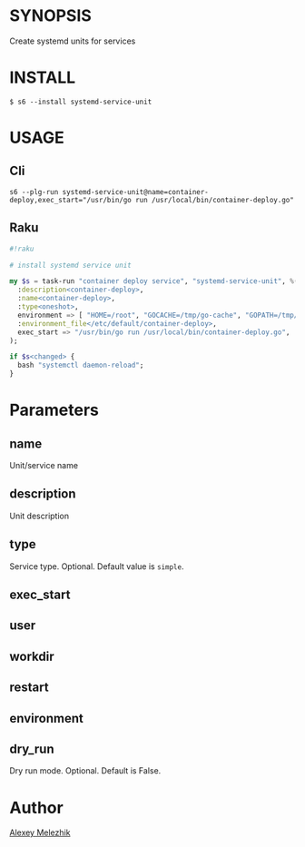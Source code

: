 # SYNOPSIS

Create systemd units for services

# INSTALL

    $ s6 --install systemd-service-unit

# USAGE

## Cli

```
s6 --plg-run systemd-service-unit@name=container-deploy,exec_start="/usr/bin/go run /usr/local/bin/container-deploy.go"
```

## Raku

```raku
#!raku

# install systemd service unit

my $s = task-run "container deploy service", "systemd-service-unit", %(
  :description<container-deploy>,
  :name<container-deploy>,
  :type<oneshot>,
  environment => [ "HOME=/root", "GOCACHE=/tmp/go-cache", "GOPATH=/tmp/go"],
  :environment_file</etc/default/container-deploy>,
  exec_start => "/usr/bin/go run /usr/local/bin/container-deploy.go",
);

if $s<changed> {
  bash "systemctl daemon-reload";
}

```

# Parameters

## name

Unit/service name

## description

Unit description

## type

Service type. Optional. Default value is `simple`.

## exec_start

## user

## workdir

## restart

## environment

## dry_run

Dry run mode. Optional. Default is False.

# Author

[Alexey Melezhik](mailto:melezhik@gmail.com)
